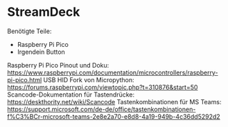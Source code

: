 # StreamDeck
Benötigte Teile:
- Raspberry Pi Pico
- Irgendein Button

Raspberry Pi Pico Pinout und Doku: https://www.raspberrypi.com/documentation/microcontrollers/raspberry-pi-pico.html
USB HID Fork von Micropython: https://forums.raspberrypi.com/viewtopic.php?t=310876&start=50
Scancode-Dokumentation für Tastendrücke: https://deskthority.net/wiki/Scancode
Tastenkombinationen für MS Teams: https://support.microsoft.com/de-de/office/tastenkombinationen-f%C3%BCr-microsoft-teams-2e8e2a70-e8d8-4a19-949b-4c36dd5292d2

